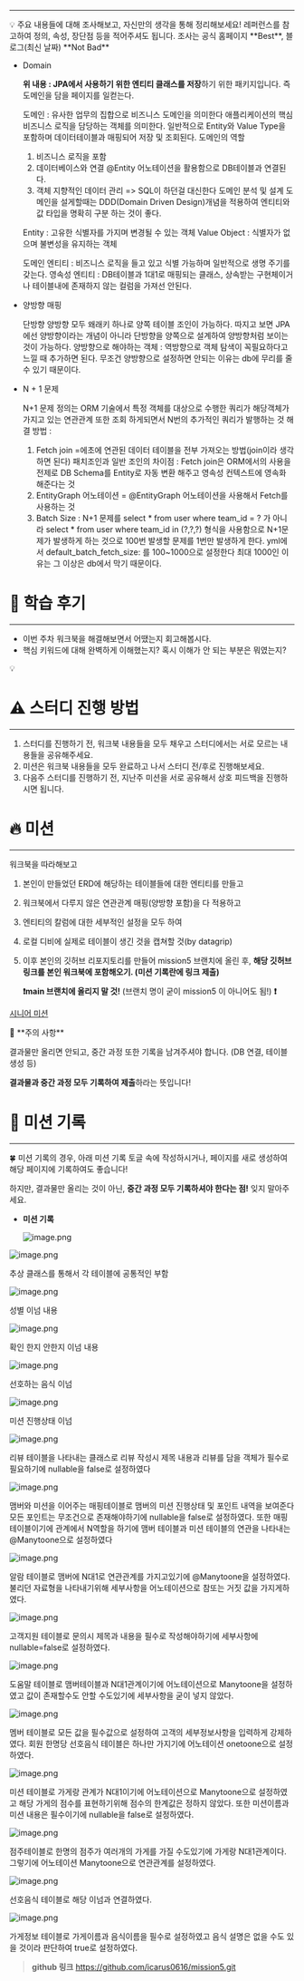 
---

<aside>
💡 주요 내용들에 대해 조사해보고, 자신만의 생각을 통해 정리해보세요!
레퍼런스를 참고하여 정의, 속성, 장단점 등을 적어주셔도 됩니다.
조사는 공식 홈페이지 **Best**, 블로그(최신 날짜) **Not Bad**

</aside>

- Domain
    
    **위 내용 : JPA에서 사용하기 위한 엔티티 클래스를 저장**하기 위한 패키지입니다.
    즉 도메인을 담을 페이지를 일컫는다. 
    
    도메인 : 유사한 업무의 집합으로 비즈니스 도메인을 의미한다
    애플리케이션의 핵심 비즈니스 로직을 담당하는 객체를 의미한다. 일반적으로 Entity와 Value Type을 포함하며 데이터테이블과 매핑되어 저장 및 조회된다.
    도메인의 역할
    
    1. 비즈니스 로직을 포함
    2. 데이터베이스와 연결 @Entity 어노테이션을 활용함으로 DB테이블과 연결된다.
    3. 객체 지향적인 데이터 관리 => SQL이 하던걸 대신한다
    도메인 분석 및 설계
    도메인을 설게할때는 DDD(Domain Driven Design)개념을 적용하여 엔티티와 값 타입을 명확히 구분 하는 것이 좋다.
    
    Entity : 고유한 식별자를 가지며 변경될 수 있는 객체
    Value Object : 식별자가 없으며 불변성을 유지하는 객체
    
    도메인 엔티티 : 비즈니스 로직을 들고 있고 식별 가능하며 일반적으로 생명 주기를 갖는다.
    영속성 엔티티 : DB테이블과 1대1로 매핑되는 클래스, 상속받는 구현체이거나 테이블내에 존재하지 않는 컬럼을 가져선 안된다.
    
- 양방향 매핑
    
    단방향 양방향 모두 왜래키 하나로 양쪽 테이블 조인이 가능하다. 따지고 보면 JPA에선 양방향이라는 개념이 아니라 단방향을 양쪽으로 설계하여 양방향처럼 보이는 것이 가능하다.
    양방향으로 해야하는 객체 : 역방향으로 객체 탐색이 꼭필요하다고 느낄 때 추가하면 된다.
    무조건 양방향으로 설정하면 안되는 이유는 db에 무리를 줄 수 있기 때문이다.
    
- N + 1 문제
    
    N+1 문제 정의는 ORM 기술에서 특정 객체를 대상으로 수행한 쿼리가 해당객체가 가지고 있는 연관관계 또한 조회 하게되면서 N번의 추가적인 쿼리가 발행하는 것
    해결 방법 :
    
    1. Fetch join =에초에 연관된 데이터 테이블을 전부 가져오는 방법(join이라 생각하면 된다)
    패치조인과 일반 조인의 차이점 : Fetch join은 ORM에서의 사용을 전제로 DB Schema를 Entity로 자동 변환 해주고 영속성 컨텍스트에 영속화 해준다는 것
    2. EntityGraph 어노테이션 = @EntityGraph 어노테이션을 사용해서 Fetch를 사용하는 것
    3. Batch Size : N+1 문제를 select \* from user where team_id = ? 가 아니라 select \* from user where team_id in (?,?,?) 형식을 사용함으로 N+1문제가 발생하게 하는 것으로 100번 발생할 문제를 1번만 발생하게 한다.
    yml에서 default_batch_fetch_size: 를 100~1000으로 설정한다 최대 1000인 이유는 그 이상은 db에서 막기 때문이다.

# 📢 학습 후기

---

- 이번 주차 워크북을 해결해보면서 어땠는지 회고해봅시다.
- 핵심 키워드에 대해 완벽하게 이해했는지? 혹시 이해가 안 되는 부분은 뭐였는지?

<aside>
💡

</aside>

# ⚠️ 스터디 진행 방법

---

1. 스터디를 진행하기 전, 워크북 내용들을 모두 채우고 스터디에서는 서로 모르는 내용들을 공유해주세요.
2. 미션은 워크북 내용들을 모두 완료하고 나서 스터디 전/후로 진행해보세요.
3. 다음주 스터디를 진행하기 전, 지난주 미션을 서로 공유해서 상호 피드백을 진행하시면 됩니다.

# 🔥 미션

---

워크북을 따라해보고

1. 본인이 만들었던 ERD에 해당하는 테이블들에 대한 엔티티를 만들고
2. 워크북에서 다루지 않은 연관관계 매핑(양방향 포함)을 다 적용하고
3. 엔티티의 칼럼에 대한 세부적인 설정을 모두 하여
4. 로컬 디비에 실제로 테이블이 생긴 것을 캡쳐할 것(by datagrip)
5. 이후 본인의 깃허브 리포지토리를 만들어 mission5 브랜치에 올린 후,
**해당 깃허브 링크를 본인 워크북에 포함해오기. (미션 기록란에 링크 제출)**
    
    **❗main 브랜치에 올리지 말 것!** (브랜치 명이 굳이 mission5 이 아니어도 됨!) **❗**
    

[시니어 미션](https://www.notion.so/1cfb57f4596b8143a7efdc3ac46c3e2a?pvs=21)

<aside>
📌 **주의 사항**

결과물만 올리면 안되고, 중간 과정 또한 기록을 남겨주셔야 합니다.
(DB 연결, 테이블 생성 등)

**결과물과 중간 과정 모두 기록하여 제출**하라는 뜻입니다!

</aside>

# 💪 미션 기록

---

<aside>
🍀 미션 기록의 경우, 아래 미션 기록 토글 속에 작성하시거나, 페이지를 새로 생성하여 해당 페이지에 기록하여도 좋습니다!

하지만, 결과물만 올리는 것이 아닌, **중간 과정 모두 기록하셔야 한다는 점!** 잊지 말아주세요.

</aside>

- **미션 기록**
    
    ![image.png](image.png)
    

![image.png](image%201.png)

추상 클래스를 통해서 각 테이블에 공통적인 부함

![image.png](image%202.png)

성별 이넘 내용

![image.png](image%203.png)

확인 한지 안한지 이넘 내용

![image.png](image%204.png)

선호하는 음식 이넘

![image.png](image%205.png)

미션 진행상태 이넘

![image.png](image%206.png)

리뷰 테이블을 나타내는 클래스로 리뷰 작성시 제목 내용과 리뷰를 담을 객체가 필수로 필요하기에 nullable을 false로 설정하였다 

![image.png](image%207.png)

맴버와 미션을 이어주는 매핑테이블로 맴버의 미션 진행상태 및 포인트 내역을 보여준다 모든 포인트는 무조건으로 존재해야하기에 nullable을 false로 설정하였다. 또한 매핑 테이블이기에 관계에서 N역할을 하기에 맴버 테이블과 미션 테이블의 연관을 나타내는 @Manytoone으로 설정하였다

![image.png](image%208.png)

알람 테이블로 맴버에 N대1로 연관관계를 가지고있기에 @Manytoone을 설정하였다. 불리던 자료형을 나타내기위해 세부사항을 어노테이션으로 참또는 거짓 값을 가지게하였다.

![image.png](image%209.png)

고객지원 테이블로 문의시 제목과 내용을 필수로 작성해야하기에 세부사항에 nullable=false로 설정하였다.

![image.png](image%2010.png)

도움말 테이블로 맴버테이블과 N대1관계이기에 어노테이션으로 Manytoone을 설정하였고 값이 존재할수도 안할 수도있기에 세부사항을 굳이 넣지 않았다.

![image.png](image%2011.png)

멤버 테이블로 모든 값을 필수값으로 설정하여 고객의 세부정보사항을 입력하게 강제하였다. 회원 한명당 선호음식 테이블은 하나만 가지기에 어노테이션 onetoone으로 설정하였다.

![image.png](image%2012.png)

미션 테이블로 가게랑 관계가 N대1이기에 어노테이션으로 Manytoone으로 설정하였고 해당 가게의 점수를 표현하기위해 점수의 한계값은 정하지 않았다. 또한 미션이름과 미션 내용은 필수이기에 nullable을 false로 설정하였다.

![image.png](image%2013.png)

점주테이블로 한명의 점주가 여러개의 가게를 가질 수도있기에 가게랑 N대1관계이다. 그렇기에 어노테이션 Manytoone으로 연관관계를 설정하였다.

![image.png](image%2014.png)

선호음식 테이블로 해당 이넘과 연결하였다. 

![image.png](image%2015.png)

가게정보 테이블로 가게이름과 음식이름을 필수로 설정하였고 음식 설명은 없을 수도 있을 것이라 판단하여 true로 설정하였다. 

> **github 링크**
> https://github.com/icarus0616/mission5.git
> 
> 
